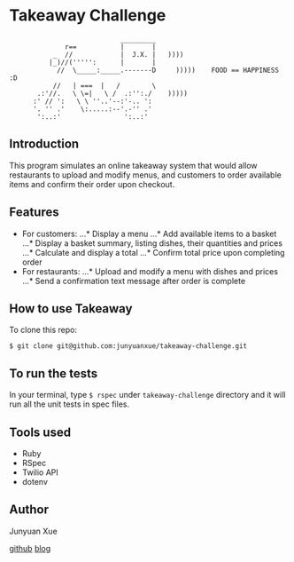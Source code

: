 Takeaway Challenge
==================
```
                            _________
              r==           |       |
           _  //            |  J.X. |   ))))
          |_)//(''''':      |       |
            //  \_____:_____.-------D     )))))    FOOD == HAPPINESS :D
           //   | ===  |   /        \
       .:'//.   \ \=|   \ /  .:'':./    )))))
      :' // ':   \ \ ''..'--:'-.. ':
      '. '' .'    \:.....:--'.-'' .'
       ':..:'                ':..:'

 ```

Introduction
-------------
This program simulates an online takeaway system that would allow restaurants to upload and modify menus, and customers to order available items and confirm their order upon checkout.

Features
-------------
* For customers:
...* Display a menu
...* Add available items to a basket
...* Display a basket summary, listing dishes, their quantities and prices
...* Calculate and display a total
...* Confirm total price upon completing order
* For restaurants:
...* Upload and modify a menu with dishes and prices
...* Send a confirmation text message after order is complete

How to use Takeaway
--------------------
To clone this repo:
```
$ git clone git@github.com:junyuanxue/takeaway-challenge.git
```

To run the tests
-----------------
In your terminal, type `$ rspec` under `takeaway-challenge` directory and it will run all the unit tests in spec files.

Tools used
-------------
* Ruby
* RSpec
* Twilio API
* dotenv

Author
-------
 Junyuan Xue

 [github](https://github.com/junyuanxue)  [blog](https://spinningcodes.wordpress.com/)
